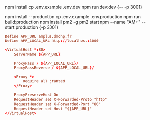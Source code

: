 npm install
cp .env.example .env.dev
npm run dev:dev {-- -p 3001}

npm install --production
cp .env.example .env.production
npm run build:production
npm install pm2 -g
pm2 start npm --name "AM+" -- start:production {-p 3001}

```conf
Define APP_URL amplus.dmchp.fr
Define APP_LOCAL_URL http://localhost:3000

<VirtualHost *:80>
    ServerName ${APP_URL}

    ProxyPass / ${APP_LOCAL_URL}/
    ProxyPassReverse / ${APP_LOCAL_URL}/

    <Proxy *>
        Require all granted
    </Proxy>

    ProxyPreserveHost On
    RequestHeader set X-Forwarded-Proto "http"
    RequestHeader set X-Forwarded-Port "80"
    RequestHeader set Host "${APP_URL}"
</VirtualHost>
```
